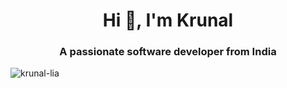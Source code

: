 <h1 align="center">Hi 👋, I'm Krunal</h1>
<h3 align="center">A passionate software developer from India</h3>

<p align="left"> <img src="https://komarev.com/ghpvc/?username=krunal-lia&label=Profile%20views&color=0e75b6&style=flat" alt="krunal-lia" /> </p>
